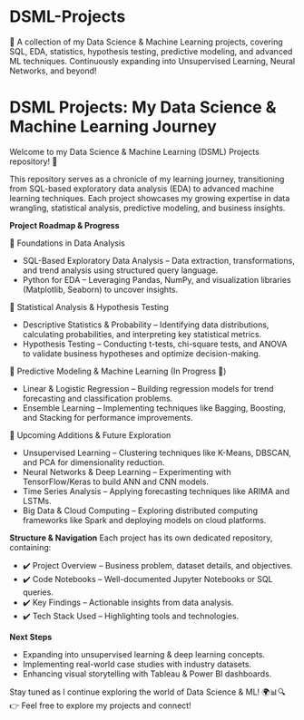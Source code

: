 # DSML-Projects
📌 A collection of my Data Science &amp; Machine Learning projects, covering SQL, EDA, statistics, hypothesis testing, predictive modeling, and advanced ML techniques. Continuously expanding into Unsupervised Learning, Neural Networks, and beyond!

# **DSML Projects: My Data Science & Machine Learning Journey**  

Welcome to my Data Science & Machine Learning (DSML) Projects repository! 🚀

This repository serves as a chronicle of my learning journey, transitioning from SQL-based exploratory data analysis (EDA) to advanced machine learning techniques. Each project showcases my growing expertise in data wrangling, statistical analysis, predictive modeling, and business insights.

**Project Roadmap & Progress**

🔹 Foundations in Data Analysis
- SQL-Based Exploratory Data Analysis – Data extraction, transformations, and trend analysis using structured query language.
- Python for EDA – Leveraging Pandas, NumPy, and visualization libraries (Matplotlib, Seaborn) to uncover insights.

🔹 Statistical Analysis & Hypothesis Testing
- Descriptive Statistics & Probability – Identifying data distributions, calculating probabilities, and interpreting key statistical metrics.
- Hypothesis Testing – Conducting t-tests, chi-square tests, and ANOVA to validate business hypotheses and optimize decision-making.

🔹 Predictive Modeling & Machine Learning (In Progress 🚧)
- Linear & Logistic Regression – Building regression models for trend forecasting and classification problems.
- Ensemble Learning – Implementing techniques like Bagging, Boosting, and Stacking for performance improvements.

🔹 Upcoming Additions & Future Exploration
- Unsupervised Learning – Clustering techniques like K-Means, DBSCAN, and PCA for dimensionality reduction.
- Neural Networks & Deep Learning – Experimenting with TensorFlow/Keras to build ANN and CNN models.
- Time Series Analysis – Applying forecasting techniques like ARIMA and LSTMs.
- Big Data & Cloud Computing – Exploring distributed computing frameworks like Spark and deploying models on cloud platforms.

**Structure & Navigation**
Each project has its own dedicated repository, containing:
- ✔️ Project Overview – Business problem, dataset details, and objectives.
- ✔️ Code Notebooks – Well-documented Jupyter Notebooks or SQL queries.
- ✔️ Key Findings – Actionable insights from data analysis.
- ✔️ Tech Stack Used – Highlighting tools and technologies.

**Next Steps**
- Expanding into unsupervised learning & deep learning concepts.
- Implementing real-world case studies with industry datasets.
- Enhancing visual storytelling with Tableau & Power BI dashboards.
  
Stay tuned as I continue exploring the world of Data Science & ML! 🌍📊🔍
👉 Feel free to explore my projects and connect!

